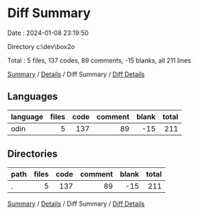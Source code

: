 # Diff Summary

Date : 2024-01-08 23:19:50

Directory c:\\dev\\box2o

Total : 5 files,  137 codes, 89 comments, -15 blanks, all 211 lines

[Summary](results.md) / [Details](details.md) / Diff Summary / [Diff Details](diff-details.md)

## Languages
| language | files | code | comment | blank | total |
| :--- | ---: | ---: | ---: | ---: | ---: |
| odin | 5 | 137 | 89 | -15 | 211 |

## Directories
| path | files | code | comment | blank | total |
| :--- | ---: | ---: | ---: | ---: | ---: |
| . | 5 | 137 | 89 | -15 | 211 |

[Summary](results.md) / [Details](details.md) / Diff Summary / [Diff Details](diff-details.md)